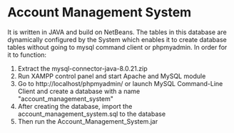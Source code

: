 # Account Management System 
It is written in JAVA and build on NetBeans.
The tables in this database are dynamically configured by the System which enables it to create database tables without going to mysql command client or phpmyadmin.
In order for it to function:
1. Extract the mysql-connector-java-8.0.21.zip
2. Run XAMPP control panel and start Apache and MySQL module
3. Go to http://localhost/phpmyadmin/ or launch MySQL Command-Line Client and create a database with a name "account_management_system"
4. After creating the database, import the account_management_system.sql to the database
5. Then run the Account_Management_System.jar
